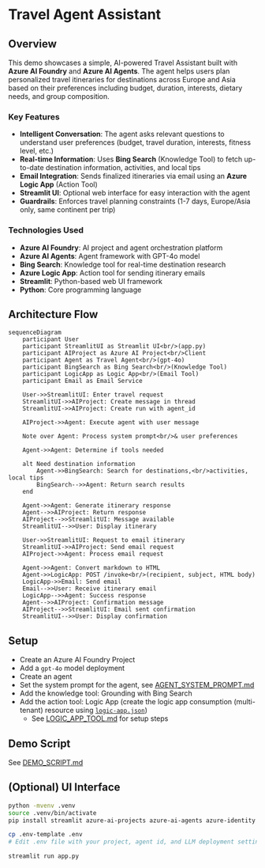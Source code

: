 # Travel Agent Assistant

## Overview

This demo showcases a simple, AI-powered Travel Assistant built with **Azure AI Foundry** and **Azure AI Agents**. The agent helps users plan personalized travel itineraries for destinations across Europe and Asia based on their preferences including budget, duration, interests, dietary needs, and group composition.

### Key Features

- **Intelligent Conversation**: The agent asks relevant questions to understand user preferences (budget, travel duration, interests, fitness level, etc.)
- **Real-time Information**: Uses **Bing Search** (Knowledge Tool) to fetch up-to-date destination information, activities, and local tips
- **Email Integration**: Sends finalized itineraries via email using an **Azure Logic App** (Action Tool)
- **Streamlit UI**: Optional web interface for easy interaction with the agent
- **Guardrails**: Enforces travel planning constraints (1-7 days, Europe/Asia only, same continent per trip)

### Technologies Used

- **Azure AI Foundry**: AI project and agent orchestration platform
- **Azure AI Agents**: Agent framework with GPT-4o model
- **Bing Search**: Knowledge tool for real-time destination research
- **Azure Logic App**: Action tool for sending itinerary emails
- **Streamlit**: Python-based web UI framework
- **Python**: Core programming language

## Architecture Flow

```mermaid
sequenceDiagram
    participant User
    participant StreamlitUI as Streamlit UI<br/>(app.py)
    participant AIProject as Azure AI Project<br/>Client
    participant Agent as Travel Agent<br/>(gpt-4o)
    participant BingSearch as Bing Search<br/>(Knowledge Tool)
    participant LogicApp as Logic App<br/>(Email Tool)
    participant Email as Email Service

    User->>StreamlitUI: Enter travel request
    StreamlitUI->>AIProject: Create message in thread
    StreamlitUI->>AIProject: Create run with agent_id
    
    AIProject->>Agent: Execute agent with user message
    
    Note over Agent: Process system prompt<br/>& user preferences
    
    Agent->>Agent: Determine if tools needed
    
    alt Need destination information
        Agent->>BingSearch: Search for destinations,<br/>activities, local tips
        BingSearch-->>Agent: Return search results
    end
    
    Agent->>Agent: Generate itinerary response
    Agent-->>AIProject: Return response
    AIProject-->>StreamlitUI: Message available
    StreamlitUI-->>User: Display itinerary
    
    User->>StreamlitUI: Request to email itinerary
    StreamlitUI->>AIProject: Send email request
    AIProject->>Agent: Process email request
    
    Agent->>Agent: Convert markdown to HTML
    Agent->>LogicApp: POST /invoke<br/>(recipient, subject, HTML body)
    LogicApp->>Email: Send email
    Email-->>User: Receive itinerary email
    LogicApp-->>Agent: Success response
    Agent-->>AIProject: Confirmation message
    AIProject-->>StreamlitUI: Email sent confirmation
    StreamlitUI-->>User: Display confirmation
```

## Setup

- Create an Azure AI Foundry Project
- Add a `gpt-4o` model deployment
- Create an agent
- Set the system prompt for the agent, see [AGENT_SYSTEM_PROMPT.md](AGENT_SYSTEM_PROMPT.md)
- Add the knowledge tool: Grounding with Bing Search
- Add the action tool: Logic App (create the logic app consumption (multi-tenant) resource using [`logic-app.json`](./logic-app.json))
  - See [LOGIC_APP_TOOL.md](LOGIC_APP_TOOL.md) for setup steps

## Demo Script

See [DEMO_SCRIPT.md](DEMO_SCRIPT.md)

## (Optional) UI Interface

```sh
python -mvenv .venv
source .venv/bin/activate
pip install streamlit azure-ai-projects azure-ai-agents azure-identity

cp .env-template .env
# Edit .env file with your project, agent id, and LLM deployment settings

streamlit run app.py
```
